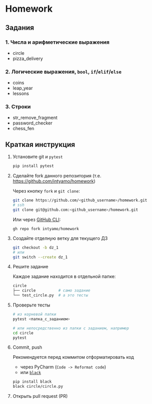 # Homework

## Задания

### 1. Числа и арифметические выражения

- circle
- pizza_delivery

### 2. Логические выражения, `bool`, `if`/`elif`/`else`

- coins
- leap_year
- lessons

### 3. Строки

- str_remove_fragment
- password_checker
- chess_fen

## Краткая инструкция

1. Установите git и `pytest`

    ```sh
    pip install pytest
    ```

2. Сделайте fork данного репозитория (т.е. https://github.com/intyamo/homework)

    Через кнопку `fork` и `git clone`:

    ```sh
    git clone https://github.com/<github_username>/homework.git
    # ssh
    git clone git@github.com:<github_username>/homework.git
    ```

    Или через [GitHub CLI](https://github.com/cli/cli#installation):

    ```
    gh repo fork intyamo/homework
    ```

3. Создайте отделную ветку для текущего ДЗ

    ```sh
    git checkout -b dz_1
    # или
    git switch --create dz_1
    ```

4. Решите задание

    Каждое задание находится в отдельной папке:

    ```sh
    circle
    ├── circle          # само задание
    └── test_circle.py  # а это тесты
    ```

5. Проверьте тесты

    ```sh
    # из корневой папки
    pytest <папка_с_заданием>

    # или непосредственно из папки с заданием, например
    cd circle
    pytest
    ```

6. Commit, push

    Рекомендуется перед коммитом отформатировать код

    - через PyCharm (`Code -> Reformat code`)
    - или [`black`](https://github.com/psf/black)

    ```sh
    pip install black
    black circle/circle.py
    ```

7. Открыть pull request (PR)
